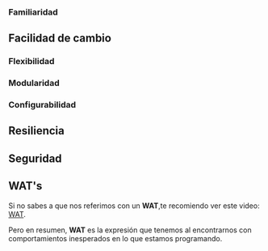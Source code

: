 ### Familiaridad

## Facilidad de cambio

### Flexibilidad

### Modularidad

### Configurabilidad

## Resiliencia

## Seguridad

## WAT's

Si no sabes a que nos referimos con un **WAT**,te recomiendo ver este video: [WAT](https://www.destroyallsoftware.com/talks/wat).

Pero en resumen, **WAT** es la expresión que tenemos al encontrarnos con comportamientos inesperados en lo que estamos programando.
